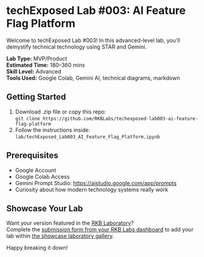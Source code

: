 # techExposed Lab #003: AI Feature Flag Platform

Welcome to techExposed Lab #003! In this advanced-level lab, you'll demystify technical technology using STAR and Gemini.

**Lab Type:** MVP/Product  
**Estimated Time:** 180–360 mins  
**Skill Level:** Advanced  
**Tools Used:** Google Colab, Gemini AI, technical diagrams, markdown

## Getting Started
1. Download .zip file or copy this repo:  
   `git clone https://github.com/RKBLabs/techexposed-lab003-ai-feature-flag-platform`
2. Follow the instructions inside:  
   `lab/techExposed_Lab003_AI_Feature_Flag_Platform.ipynb`

## Prerequisites
- Google Account
- Google Colab Access
- Gemini Prompt Studio: https://aistudio.google.com/app/prompts
- Curiosity about how modern technology systems really work

## Showcase Your Lab
Want your version featured in the [RKB Laboratory](https://labs.rkblueprints.com/projects)?  
Complete the [submission form from your RKB Labs dashboard](https://labs.rkblueprints.com/dashboard) to add your lab within [the showcase laboratory gallery](https://labs.rkblueprints.com/projects).

Happy breaking it down!

